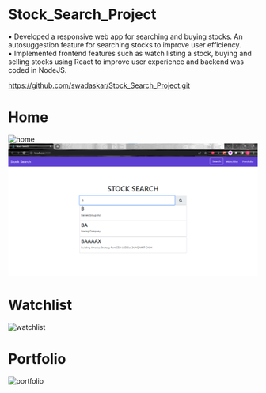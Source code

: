 # Stock_Search_Project
•	Developed a responsive web app for searching and buying stocks. An autosuggestion feature for searching stocks to improve user efficiency.<br>
•	Implemented frontend features such as watch listing a stock, buying and selling stocks using React to improve user experience and backend was coded in NodeJS.


https://github.com/swadaskar/Stock_Search_Project.git

# Home
![home](https://github.com/swadaskar/Stock_Search_Project.git/blob/main/screenshots/home.png?raw=true)
![plot](./screenshots/home.png)

# Watchlist
![watchlist](https://github.com/swadaskar/Stock_Search_Project.git/blob/main/screenshots/watchlist.jpg?raw=true)

# Portfolio
![portfolio](https://github.com/swadaskar/Stock_Search_Project.git/blob/main/screenshots/portfolio.jpg?raw=true)
